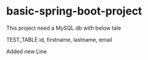 # basic-spring-boot-project

This project need a MySQL db with below tale

TEST_TABLE
id, firstname, lastname, email

Added new Line

